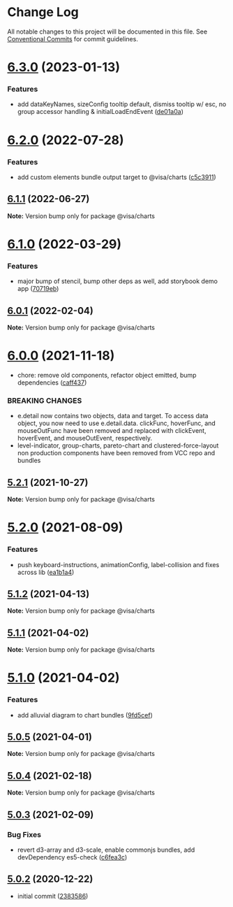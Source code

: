 # Change Log

All notable changes to this project will be documented in this file.
See [Conventional Commits](https://conventionalcommits.org) for commit guidelines.

# [6.3.0](https://github.com/visa/visa-chart-components/compare/@visa/charts@6.2.0...@visa/charts@6.3.0) (2023-01-13)

### Features

- add dataKeyNames, sizeConfig tooltip default, dismiss tooltip w/ esc, no group accessor handling & initialLoadEndEvent ([de01a0a](https://github.com/visa/visa-chart-components/commit/de01a0ab5cea8146ff3d4d0c48da995c2ba0fb9a))

# [6.2.0](https://github.com/visa/visa-chart-components/compare/@visa/charts@6.1.1...@visa/charts@6.2.0) (2022-07-28)

### Features

- add custom elements bundle output target to @visa/charts ([c5c3911](https://github.com/visa/visa-chart-components/commit/c5c391120141b409819d6ef93cffdc1a53bcc14b))

## [6.1.1](https://github.com/visa/visa-chart-components/compare/@visa/charts@6.1.0...@visa/charts@6.1.1) (2022-06-27)

**Note:** Version bump only for package @visa/charts

# [6.1.0](https://github.com/visa/visa-chart-components/compare/@visa/charts@6.0.1...@visa/charts@6.1.0) (2022-03-29)

### Features

- major bump of stencil, bump other deps as well, add storybook demo app ([70719eb](https://github.com/visa/visa-chart-components/commit/70719ebc7fa59dc169bcc7fea62b238bcfab6418))

## [6.0.1](https://github.com/visa/visa-chart-components/compare/@visa/charts@6.0.0...@visa/charts@6.0.1) (2022-02-04)

**Note:** Version bump only for package @visa/charts

# [6.0.0](https://github.com/visa/visa-chart-components/compare/@visa/charts@5.2.1...@visa/charts@6.0.0) (2021-11-18)

- chore: remove old components, refactor object emitted, bump dependencies ([caff437](https://github.com/visa/visa-chart-components/commit/caff4370db77c0019f831c43eb79018bf11749ce))

### BREAKING CHANGES

- e.detail now contains two objects, data and target. To access data object, you now need to use e.detail.data. clickFunc, hoverFunc, and mouseOutFunc have been removed and replaced with clickEvent, hoverEvent, and mouseOutEvent, respectively.
- level-indicator, group-charts, pareto-chart and clustered-force-layout non production components have been removed from VCC repo and bundles

## [5.2.1](https://github.com/visa/visa-chart-components/compare/@visa/charts@5.2.0...@visa/charts@5.2.1) (2021-10-27)

**Note:** Version bump only for package @visa/charts

# [5.2.0](https://github.com/visa/visa-chart-components/compare/@visa/charts@5.1.2...@visa/charts@5.2.0) (2021-08-09)

### Features

- push keyboard-instructions, animationConfig, label-collision and fixes across lib ([ea1b1a4](https://github.com/visa/visa-chart-components/commit/ea1b1a478b3ea9bcf07e76551a45a9adaaacdb47))

## [5.1.2](https://github.com/visa/visa-chart-components/compare/@visa/charts@5.1.1...@visa/charts@5.1.2) (2021-04-13)

**Note:** Version bump only for package @visa/charts

## [5.1.1](https://github.com/visa/visa-chart-components/compare/@visa/charts@5.1.0...@visa/charts@5.1.1) (2021-04-02)

**Note:** Version bump only for package @visa/charts

# [5.1.0](https://github.com/visa/visa-chart-components/compare/@visa/charts@5.0.5...@visa/charts@5.1.0) (2021-04-02)

### Features

- add alluvial diagram to chart bundles ([9fd5cef](https://github.com/visa/visa-chart-components/commit/9fd5cef90db9a968c5a283ff065b1e5050842bfe))

## [5.0.5](https://github.com/visa/visa-chart-components/compare/@visa/charts@5.0.3...@visa/charts@5.0.5) (2021-04-01)

**Note:** Version bump only for package @visa/charts

## [5.0.4](https://github.com/visa/visa-chart-components/compare/@visa/charts@5.0.3...@visa/charts@5.0.4) (2021-02-18)

**Note:** Version bump only for package @visa/charts

## [5.0.3](https://github.com/visa/visa-chart-components/compare/@visa/charts@5.0.2...@visa/charts@5.0.3) (2021-02-09)

### Bug Fixes

- revert d3-array and d3-scale, enable commonjs bundles, add devDependency es5-check ([c6fea3c](https://github.com/visa/visa-chart-components/commit/c6fea3c601dfc4650b52996721ead03a1b363e2b))

## [5.0.2](https://github.com/visa/visa-chart-components/tree/%40visa/charts%405.0.2) (2020-12-22)

- initial commit ([2383586](https://github.com/visa/visa-chart-components/commit/238358698bb59b8f20f424eeedc7235f51e02037))
